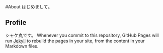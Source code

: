 #About
はじめまして。

## Profile
シャケ丸です。
Whenever you commit to this repository, GitHub Pages will run [Jekyll](https://jekyllrb.com/) to rebuild the pages in your site, from the content in your Markdown files.
